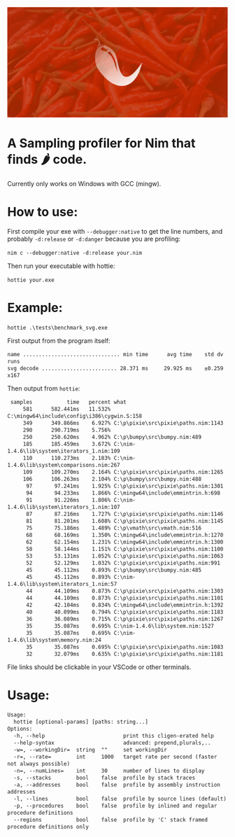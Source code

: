 <img src="docs/banner.png">

# A Sampling profiler for Nim that finds 🌶️ code.

Currently only works on Windows with GCC (mingw).

# How to use:

First compile your exe with `--debugger:native` to get the line numbers, and probably `-d:release` or `-d:danger` because you are profiling:

`nim c --debugger:native -d:release your.nim`

Then run your executable with hottie:

`hottie your.exe`

# Example:

`hottie .\tests\benchmark_svg.exe`

First output from the program itself:

```
name ............................... min time      avg time    std dv   runs
svg decode ........................ 28.371 ms     29.925 ms    ±0.259   x167
```

Then output from `hottie`:

```
 samples           time   percent what
     581      582.441ms   11.532% C:\mingw64\include\config\i386\cygwin.S:158
     349      349.866ms    6.927% C:\p\pixie\src\pixie\paths.nim:1143
     290      290.719ms    5.756%
     250      250.620ms    4.962% C:\p\bumpy\src\bumpy.nim:489
     185      185.459ms    3.672% C:\nim-1.4.6\lib\system\iterators_1.nim:109
     110      110.273ms    2.183% C:\nim-1.4.6\lib\system\comparisons.nim:267
     109      109.270ms    2.164% C:\p\pixie\src\pixie\paths.nim:1265
     106      106.263ms    2.104% C:\p\bumpy\src\bumpy.nim:488
      97       97.241ms    1.925% C:\p\pixie\src\pixie\paths.nim:1301
      94       94.233ms    1.866% C:\mingw64\include\emmintrin.h:698
      91       91.226ms    1.806% C:\nim-1.4.6\lib\system\iterators_1.nim:107
      87       87.216ms    1.727% C:\p\pixie\src\pixie\paths.nim:1146
      81       81.201ms    1.608% C:\p\pixie\src\pixie\paths.nim:1145
      75       75.186ms    1.489% C:\p\vmath\src\vmath.nim:516
      68       68.169ms    1.350% C:\mingw64\include\emmintrin.h:1270
      62       62.154ms    1.231% C:\mingw64\include\emmintrin.h:1300
      58       58.144ms    1.151% C:\p\pixie\src\pixie\paths.nim:1100
      53       53.131ms    1.052% C:\p\pixie\src\pixie\paths.nim:1063
      52       52.129ms    1.032% C:\p\pixie\src\pixie\paths.nim:991
      45       45.112ms    0.893% C:\p\bumpy\src\bumpy.nim:485
      45       45.112ms    0.893% C:\nim-1.4.6\lib\system\iterators_1.nim:57
      44       44.109ms    0.873% C:\p\pixie\src\pixie\paths.nim:1303
      44       44.109ms    0.873% C:\p\pixie\src\pixie\paths.nim:1101
      42       42.104ms    0.834% C:\mingw64\include\emmintrin.h:1392
      40       40.099ms    0.794% C:\p\pixie\src\pixie\paths.nim:1183
      36       36.089ms    0.715% C:\p\pixie\src\pixie\paths.nim:1267
      35       35.087ms    0.695% C:\nim-1.4.6\lib\system.nim:1527
      35       35.087ms    0.695% C:\nim-1.4.6\lib\system\memory.nim:24
      35       35.087ms    0.695% C:\p\pixie\src\pixie\paths.nim:1083
      32       32.079ms    0.635% C:\p\pixie\src\pixie\paths.nim:1181
```

File links should be clickable in your VSCode or other terminals.

# Usage:

```
Usage:
  hottie [optional-params] [paths: string...]
Options:
  -h, --help                         print this cligen-erated help
  --help-syntax                      advanced: prepend,plurals,..
  -w=, --workingDir=  string  ""     set workingDir
  -r=, --rate=        int     1000   target rate per second (faster not always possible)
  -n=, --numLines=    int     30     number of lines to display
  -s, --stacks        bool    false  profile by stack traces
  -a, --addresses     bool    false  profile by assembly instruction addresses
  -l, --lines         bool    false  profile by source lines (default)
  -p, --procedures    bool    false  profile by inlined and regular procedure definitions
  --regions           bool    false  profile by 'C' stack framed procedure definitions only
```

